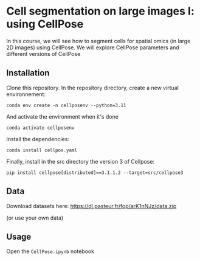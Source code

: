 # Cell segmentation  on large images I: using CellPose

In this course, we will see how to segment cells for spatial omics (in large 2D images) using CellPose.
We will explore CellPose parameters and different versions of CellPose

## Installation

Clone this repository.
In the repository directory, create a new virtual environnement:
```
conda env create -n cellposenv --python=3.11 
```

And activate the environment when it's done
```
conda activate cellposenv
```


Install the dependencies:
```
conda install cellpos.yaml
```

Finally, install in the src directory the version 3 of Cellpose:
```
pip install cellpose[distributed]==3.1.1.2 --target=src/cellpose3
```

## Data

Download datasets here: [https://dl.pasteur.fr/fop/arK1nNJz/data.zip ](https://dl.pasteur.fr/fop/arK1nNJz/data.zip)

(or use your own data)

## Usage

Open the `CellPose.ipynb` notebook
